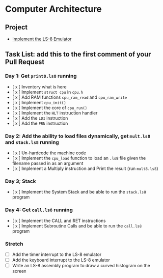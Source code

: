 # Computer Architecture

## Project

-   [Implement the LS-8 Emulator](ls8/)

## Task List: add this to the first comment of your Pull Request

### Day 1: Get `print8.ls8` running

-   [ x ] Inventory what is here
-   [ x ] Implement `struct cpu` in `cpu.h`
-   [ x ] Add RAM functions `cpu_ram_read` and `cpu_ram_write`
-   [ x ] Implement `cpu_init()`
-   [ x ] Implement the core of `cpu_run()`
-   [ x ] Implement the `HLT` instruction handler
-   [ x ] Add the `LDI` instruction
-   [ x ] Add the `PRN` instruction

### Day 2: Add the ability to load files dynamically, get `mult.ls8` and `stack.ls8` running

-   [ x ] Un-hardcode the machine code
-   [ x ] Implement the `cpu_load` function to load an `.ls8` file given the
    filename passed in as an argument
-   [ x ] Implement a Multiply instruction and Print the result (run `mult8.ls8`)

### Day 3; Stack

-   [ x ] Implement the System Stack and be able to run the `stack.ls8` program

### Day 4: Get `call.ls8` running

-   [ x ] Implement the CALL and RET instructions
-   [ x ] Implement Subroutine Calls and be able to run the `call.ls8` program

### Stretch

-   [ ] Add the timer interrupt to the LS-8 emulator
-   [ ] Add the keyboard interrupt to the LS-8 emulator
-   [ ] Write an LS-8 assembly program to draw a curved histogram on the screen
